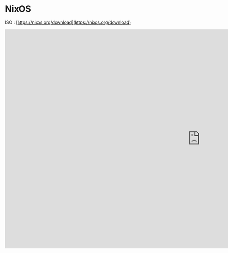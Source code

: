 # NixOS

ISO : [https://nixos.org/download](https://nixos.org/download)

<iframe width="1280" height="720" src="https://www.youtube.com/embed/jVqegtCbuGQ?list=PLb5GOuL68SxEdTQrpoMIp_8eUEqzHn7oI" title="0.8 - Installer NixOS Custom - Système" frameborder="0" allow="accelerometer; autoplay; clipboard-write; encrypted-media; gyroscope; picture-in-picture; web-share" referrerpolicy="strict-origin-when-cross-origin" allowfullscreen></iframe>
